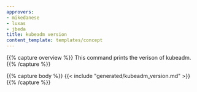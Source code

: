 ```yaml
---
approvers:
- mikedanese
- luxas
- jbeda
title: kubeadm version 
content_template: templates/concept
---
```

{{% capture overview %}}
This command prints the verison of kubeadm.
{{% /capture %}}

{{% capture body %}}
{{< include "generated/kubeadm_version.md" >}}
{{% /capture %}}


